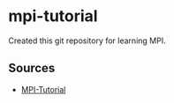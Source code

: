 # mpi-tutorial
Created this git repository for learning MPI.

## Sources
* [MPI-Tutorial](https://mpitutorial.com/tutorials/)


